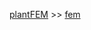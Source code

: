 [plantFEM](https://kazulagi.github.io/plantfem.github.io) >> [fem](https://kazulagi.github.io/plantfem.github.io/Tutorial_fem.html)
